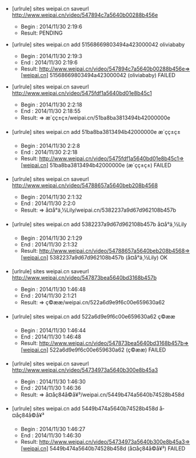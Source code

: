 * [urlrule] sites weipai.cn saveurl http://www.weipai.cn/video/547894c7a5640b00288b456e

    * Begin : 2014/11/30 2:19:6
    * Result: PENDING

* [urlrule] sites weipai.cn add 51568669803494a423000042 oliviababy

    * Begin : 2014/11/30 2:19:3
    * End   : 2014/11/30 2:19:6
    * Result: http://www.weipai.cn/video/547894c7a5640b00288b456e=>[weipai.cn] 51568669803494a423000042 (oliviababy) FAILED

* [urlrule] sites weipai.cn saveurl http://www.weipai.cn/video/5475fdf1a5640bd01e8b45c1

    * Begin : 2014/11/30 2:2:18
    * End   : 2014/11/30 2:18:55
    * Result: => æ´çç±ç±/weipai.cn/51ba8ba3813494b42000000e

* [urlrule] sites weipai.cn add 51ba8ba3813494b42000000e æ´çç±ç±

    * Begin : 2014/11/30 2:2:8
    * End   : 2014/11/30 2:2:18
    * Result: http://www.weipai.cn/video/5475fdf1a5640bd01e8b45c1=>[weipai.cn] 51ba8ba3813494b42000000e (æ´çç±ç±) FAILED

* [urlrule] sites weipai.cn saveurl http://www.weipai.cn/video/54788657a5640beb208b4568

    * Begin : 2014/11/30 2:1:32
    * End   : 2014/11/30 2:2:0
    * Result: => å¤å°ä¸½Lily/weipai.cn/5382237a9d67d962108b457b

* [urlrule] sites weipai.cn add 5382237a9d67d962108b457b å¤å°ä¸½Lily

    * Begin : 2014/11/30 2:1:29
    * End   : 2014/11/30 2:1:32
    * Result: http://www.weipai.cn/video/54788657a5640beb208b4568=>[weipai.cn] 5382237a9d67d962108b457b (å¤å°ä¸½Lily) OK

* [urlrule] sites weipai.cn saveurl http://www.weipai.cn/video/547873bea5640bd3168b457b

    * Begin : 2014/11/30 1:46:48
    * End   : 2014/11/30 2:1:21
    * Result: => ç©ææ­/weipai.cn/522a6d9e9f6c00e659630a62

* [urlrule] sites weipai.cn add 522a6d9e9f6c00e659630a62 ç©ææ­

    * Begin : 2014/11/30 1:46:44
    * End   : 2014/11/30 1:46:48
    * Result: http://www.weipai.cn/video/547873bea5640bd3168b457b=>[weipai.cn] 522a6d9e9f6c00e659630a62 (ç©ææ­) FAILED

* [urlrule] sites weipai.cn saveurl http://www.weipai.cn/video/54734973a5640b300e8b45a3

    * Begin : 2014/11/30 1:46:30
    * End   : 2014/11/30 1:46:36
    * Result: => å­¤åç84å©å¥³/weipai.cn/5449b474a5640b74528b458d

* [urlrule] sites weipai.cn add 5449b474a5640b74528b458d å­¤åç84å©å¥³

    * Begin : 2014/11/30 1:46:27
    * End   : 2014/11/30 1:46:30
    * Result: http://www.weipai.cn/video/54734973a5640b300e8b45a3=>[weipai.cn] 5449b474a5640b74528b458d (å­¤åç84å©å¥³) FAILED

